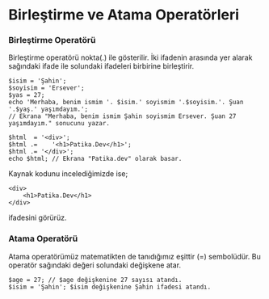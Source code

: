 # Birleştirme ve Atama Operatörleri

### Birleştirme Operatörü

Birleştirme operatörü nokta(.) ile gösterilir. İki ifadenin arasında yer alarak sağındaki ifade ile solundaki ifadeleri
birbirine birleştirir.
```
$isim = 'Şahin';
$soyisim = 'Ersever';
$yas = 27;
echo 'Merhaba, benim ismim '. $isim.' soyismim '.$soyisim.'. Şuan '.$yaş.' yaşımdayım.';
// Ekrana "Merhaba, benim ismim Şahin soyismim Ersever. Şuan 27 yaşımdayım." sonucunu yazar.
```
```
$html  = '<div>';
$html .=    '<h1>Patika.Dev</h1>';
$html .= '</div>';
echo $html; // Ekrana "Patika.dev" olarak basar.
```
Kaynak kodunu incelediğimizde ise;
```
<div>
    <h1>Patika.Dev</h1>
</div>
```
ifadesini görürüz.

### Atama Operatörü
Atama operatörümüz matematikten de tanıdığımız eşittir (=) sembolüdür.
Bu operatör sağındaki değeri solundaki değişkene atar.
```
$age = 27; // $age değişkenine 27 sayısı atandı.
$isim = 'Şahin'; $isim değişkenine Şahin ifadesi atandı.
```
